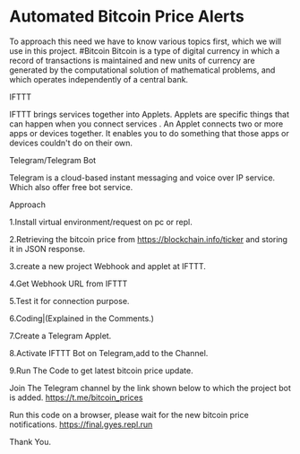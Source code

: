 # Automated Bitcoin Price Alerts

To approach this need we have to know various topics first, which we will use in this project.
#Bitcoin
Bitcoin is a type of digital currency in which a record of transactions is maintained and new units of currency are generated by the computational solution of mathematical problems, and which operates independently of a central bank.
 
IFTTT

IFTTT brings services together into Applets. Applets are specific things that can happen when you connect services .
An Applet connects two or more apps or devices together. It enables you to do something that those apps or devices couldn't do on their own.
 
Telegram/Telegram Bot

Telegram is a cloud-based instant messaging and voice over IP service. Which also offer free bot service.
 
 
Approach

1.Install virtual environment/request on pc or repl.

2.Retrieving the bitcoin price from https://blockchain.info/ticker and storing it in JSON response.

3.create a new project Webhook and applet at IFTTT.

4.Get Webhook URL from IFTTT

5.Test it for connection purpose.

6.Coding|(Explained in the Comments.)

7.Create a Telegram Applet.

8.Activate IFTTT Bot on Telegram,add to the Channel.

9.Run The Code to get latest bitcoin price update.
 
 
Join The Telegram channel by the link shown below to which the project bot is added.
https://t.me/bitcoin_prices
 
Run this code on a browser, please wait for the new bitcoin price notifications.
https://final.gyes.repl.run
 
Thank You.
